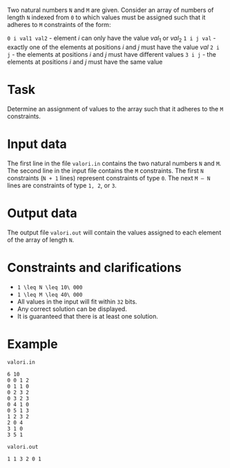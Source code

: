 
Two natural numbers `N` and `M` are given. Consider an array of numbers of length `N` indexed from `0` to which values must be assigned such that it adheres to `M` constraints of the form:

`0 i val1 val2` - element $i$ can only have the value $val_1$ or $val_2$
`1 i j val` - exactly one of the elements at positions $i$ and $j$ must have the value $val$
`2 i j` - the elements at positions $i$ and $j$ must have different values
`3 i j` - the elements at positions $i$ and $j$ must have the same value

# Task
Determine an assignment of values to the array such that it adheres to the `M` constraints.

# Input data
The first line in the file `valori.in` contains the two natural numbers `N` and `M`.
The second line in the input file contains the `M` constraints.
The first `N` constraints (`N + 1` lines) represent constraints of type `0`.
The next `M – N` lines are constraints of type `1, 2`, or `3`.

# Output data
The output file `valori.out` will contain the values assigned to each element of the array of length `N`.

# Constraints and clarifications
* `1 \leq N \leq 10\ 000`
* `1 \leq M \leq 40\ 000`
* All values in the input will fit within `32` bits.
* Any correct solution can be displayed.
* It is guaranteed that there is at least one solution.

# Example
`valori.in`
```
6 10
0 0 1 2
0 1 1 0
0 2 3 2
0 3 2 3
0 4 1 0
0 5 1 3
1 2 3 2
2 0 4
3 1 0
3 5 1
```
`valori.out`
```
1 1 3 2 0 1
```
